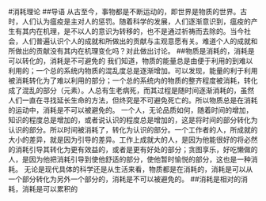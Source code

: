 #消耗理论
##导语
从古至今，事物都是不断运动的，即世界是物质的世界。古时，人们认为瘟疫是主对人的惩罚。随着科学的发展，人们逐渐意识到，瘟疫的产生有其内在机理，是不以人的意识为转移的，也不是通过祈祷而去除的。当今社会，人们普遍认识个人的成就和所做出的贡献与主观意愿有关。难道个人的成就和所做出的贡献没有其内在机理变化吗？对此做出讨论。
##物质是消耗的，消耗是可以转化的，消耗是不可避免的
我们知道，物质的能量总是由便于利用的到难以利用的；一个总的系统内物质的混乱度总是逐渐增加。可以发现，能量的利于利用被消耗转化为了难以利用的部分；一个总的系统内的物质的整齐程度被消耗，转化成了混乱的部分（元素）。人总有生老病死，而其过程是随时间逐渐消耗的，虽然人们一直在寻找延长生命的方法，但终究是不可避免死亡的。所以物质总是在消耗的运动中，消耗是不可以被避免的。
一个人，无论品质如何，随着时间的增加，知识的程度总是增加的，或者说认识的程度总是增加的，这是将时间的部分转化为认识的部分。所以时间被消耗了，转化为认识的部分。一个工作者的人，所成就的大小的差异，就是因为引导的差异。工作上成就大的人，是因为他能很好的将必然的消耗引导其转化为更有效益的，或者是更有好处的部分；贪图享乐，好吃懒做的人，是因为他把消耗引导到使他舒适的部分，使他暂时愉悦的部分，这也是一种消耗。
无论是现代具体的科学还是从生活来看，物质都是在消耗的，消耗是可以从一个部分转化为另外一个部分的，消耗是不可以被避免的。
##消耗是相对的消耗，消耗是可以累积的